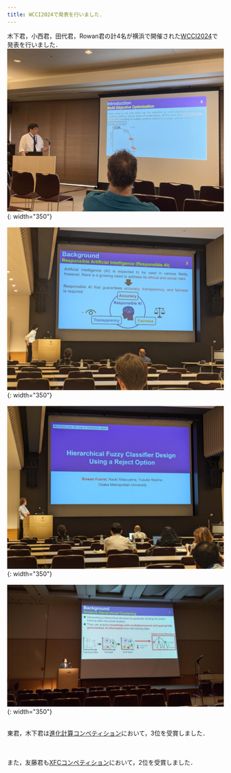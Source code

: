 ```yaml
---
title: WCCI2024で発表を行いました．
---
```


木下君，小西君，田代君，Rowan君の計4名が横浜で開催された[WCCI2024](https://2024.ieeewcci.org/)で発表を行いました．<BR>
![WCCI2024発表1](/assets/images/news/202407/WCCI2024_1.jpg){: width="350"}<BR><BR>
![WCCI2024発表2](/assets/images/news/202407/WCCI2024_2.jpeg){: width="350"}<BR><BR>
![WCCI2024発表3](/assets/images/news/202407/WCCI2024_3.jpeg){: width="350"}<BR><BR>
![WCCI2024発表4](/assets/images/news/202407/WCCI2024_4.jpeg){: width="350"}<BR><BR>


東君，木下君は[進化計算コンペティション](https://ec-comp.jpnsec.org/ja/competitions/wcci2024)において，3位を受賞しました．<BR>

<BR><BR>
また，友藤君も[XFCコンペティション](https://xfuzzycomp.github.io/XFC/)において，2位を受賞しました．<BR>
